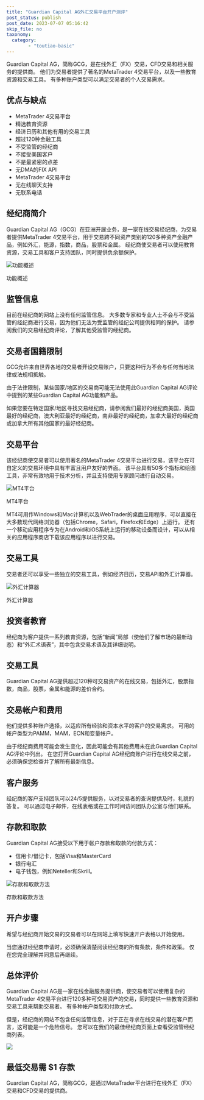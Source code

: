 ```yaml
---
title: "Guardian Capital AG外汇交易平台开户测评"
post_status: publish
post_date: 2023-07-07 05:16:42
skip_file: no
taxonomy:
  category:
        - "toutiao-basic"
---
```


Guardian Capital AG，简称GCG，是在线外汇（FX）交易，CFD交易和相关服务的提供商。 他们为交易者提供了著名的MetaTrader 4交易平台，以及一些教育资源和交易工具。 有多种账户类型可以满足交易者的个人交易需求。

## 优点与缺点

- MetaTrader 4交易平台
- 精选教育资源
- 经济日历和其他有用的交易工具
- 超过120种金融工具
- 不受监管的经纪商
- 不接受美国客户
- 不是最紧密的点差
- 无DMA的FIX API
- MetaTrader 4交易平台
- 无在线聊天支持
- 无联系电话

## 经纪商简介

Guardian Capital AG（GCG）在亚洲开展业务，是一家在线交易经纪商，为交易者提供MetaTrader 4交易平台，用于交易跨不同资产类别的120多种资产金融产品，例如外汇，能源，指数，商品，股票和金属。 经纪商使交易者可以使用教育资源，交易工具和客户支持团队，同时提供负余额保护。

![功能概述](https://cdn.fendou.la/funstoutiao/2020/11/Guardian-Capital-AG-Review-Features-Overview-1024x184.jpg "功能概述")

功能概述

## 监管信息

目前在经纪商的网站上没有任何监管信息。 大多数专家和专业人士不会与不受监管的经纪商进行交易，因为他们无法为受监管的经纪公司提供相同的保护。 请参阅我们的交易经纪商评论，了解其他受监管的经纪商。

## 交易者国籍限制

GCG允许来自世界各地的交易者开设交易账户，只要这种行为不会与任何当地法律或法规相抵触。

由于法律限制，某些国家/地区的交易商可能无法使用此Guardian Capital AG评论中提到的某些Guardian Capital AG功能和产品。

如果您要在特定国家/地区寻找交易经纪商，请参阅我们最好的经纪商美国，英国最好的经纪商，澳大利亚最好的经纪商，南非最好的经纪商，加拿大最好的经纪商或加拿大所有其他国家的最好经纪商。

## 交易平台

该经纪商使交易者可以使用著名的MetaTrader 4交易平台进行交易，该平台在可自定义的交易环境中具有丰富且用户友好的界面。 该平台具有50多个指标和绘图工具，非常有效地用于技术分析，并且支持使用专家顾问进行自动交易。

![MT4平台](https://cdn.fendou.la/funstoutiao/2020/11/Guardian-Capital-AG-Review-MT4-Platform.gif "MT4平台")

MT4平台

MT4可用作Windows和Mac计算机以及WebTrader的桌面应用程序，可以直接在大多数现代网络浏览器（包括Chrome，Safari，Firefox和Edge）上运行。 还有一个移动应用程序专为在Android和iOS系统上运行的移动设备而设计，可以从相关的应用程序商店下载该应用程序以进行交易。

## 交易工具

交易者还可以享受一些独立的交易工具，例如经济日历，交易API和外汇计算器。

![外汇计算器](https://cdn.fendou.la/funstoutiao/2020/11/Guardian-Capital-AG-Review-Forex-Calculator-.jpg "外汇计算器")

外汇计算器

## 投资者教育

经纪商为客户提供一系列教育资源，包括“新闻”局部（使他们了解市场的最新动态）和“外汇术语表”，其中包含交易术语及其详细说明。

## 交易工具

Guardian Capital AG提供超过120种可交易资产的在线交易，包括外汇，股票指数，商品，股票，金属和能源的差价合约。

## 交易帐户和费用

他们提供多种账户选择，以适应所有经验和资本水平的客户的交易需求。 可用的帐户类型为PAMM，MAM，ECN和变量帐户。

由于经纪商费用可能会发生变化，因此可能会有其他费用未在此Guardian Capital AG评论中列出。 在您打开Guardian Capital AG经纪商账户进行在线交易之前，必须确保您检查并了解所有最新信息。

## 客户服务

经纪商的客户支持团队可以24/5提供服务，以对交易者的查询提供及时，礼貌的答复。 可以通过电子邮件，在线表格或在工作时间访问团队办公室与他们联系。

## 存款和取款

Guardian Capital AG接受以下用于帐户存款和取款的付款方式：

- 信用卡/借记卡，包括Visa和MasterCard
- 银行电汇
- 电子钱包，例如Neteller和Skrill。

![存款和取款方法](https://cdn.fendou.la/funstoutiao/2020/11/Guardian-Capital-AG-Review-Deposit-And-Withdrawal-Methods.jpg "存款和取款方法")

存款和取款方法

## 开户步骤

希望与经纪商开始交易的交易者可以在网站上填写快速开户表格以开始使用。

当您通过经纪商申请时，必须确保清楚阅读经纪商的所有条款，条件和政策。 仅在您完全理解并同意后再继续。

## 总体评价

Guardian Capital AG是一家在线金融服务提供商，使交易者可以使用复杂的MetaTrader 4交易平台进行120多种可交易资产的交易，同时提供一些教育资源和交易工具来帮助交易者。 有多种帐户类型和付款方式。

但是，经纪商的网站不包含任何监管信息，对于正在寻求在线交易的潜在客户而言，这可能是一个危险信号。 您可以在我们的最佳经纪商页面上查看受监管经纪商列表。

![](https://cdn.fendou.la/funstoutiao/2020/11/Guardian-Capital-AG-Logo.png)

## 最低交易需 $1 存款

Guardian Capital AG，简称GCG，是通过MetaTrader平台进行在线外汇（FX）交易和CFD交易的提供商。
